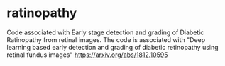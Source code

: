 # ratinopathy
Code associated with Early stage detection and grading of  Diabetic Ratinopathy from retinal images.
The code is associated with 
"Deep learning based early detection and grading of diabetic retinopathy using retinal fundus images" https://arxiv.org/abs/1812.10595
